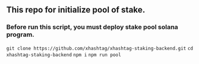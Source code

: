 ## This repo for initialize pool of stake.

### Before run this script, you must deploy stake pool solana program.

`git clone https://github.com/xhashtag/xhashtag-staking-backend.git`
`cd xhashtag-staking-backend`
`npm i`
`npm run pool`